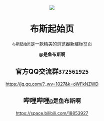 <p align="center">
<img src="https://yubius.com/static/icon.png"/>
</p>

<div align="center">

# 布斯起始页


`布斯起始页`是一款精美的浏览器新建标签页

</div>

<div align="center">
  
**@是鱼布斯啊**
  

## 官方QQ交流群`372561925`

<https://jq.qq.com/?_wv=1027&k=oWFkNZWD>

## 哔哩哔哩`@是鱼布斯啊`

<https://space.bilibili.com/18853927>
